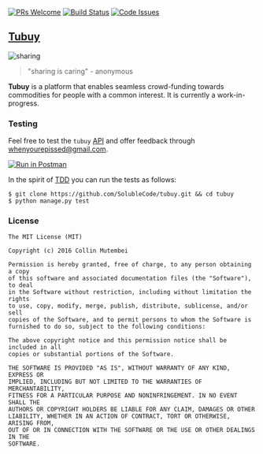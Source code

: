 [![PRs Welcome](https://img.shields.io/badge/PRs-welcome-brightgreen.svg)](http://makeapullrequest.com)
[![Build Status](https://travis-ci.org/SolubleCode/tubuy.svg?branch=master)](https://travis-ci.org/SolubleCode/tubuy)
[![Code Issues](https://www.quantifiedcode.com/api/v1/project/69c35832d6df484cb4150bd036a4fa7d/badge.svg)](https://www.quantifiedcode.com/app/project/69c35832d6df484cb4150bd036a4fa7d)
## [Tubuy](http://docs.tubuy.apiary.io/)


![sharing](https://cdn.rawgit.com/andela-cmutembei/nunua/master/static/images/sharing.gif)

> "sharing is caring" - anonymous


**Tubuy** is a platform that enables seamless crowd-funding towards commodities for people with a common interest. It is currently a work-in-progress.

### Testing

Feel free to test the `tubuy` [API](http://docs.tubuy.apiary.io/) and offer feedback through <whenyourepissed@gmail.com>.

[![Run in Postman](https://run.pstmn.io/button.svg)](https://app.getpostman.com/run-collection/0c156f0887e02eb3de0d#?env%5Btubuy-heroku%5D=W3sia2V5IjoidHVidXlfdXJsIiwidmFsdWUiOiJ0dWJ1eS5oZXJva3VhcHAuY29tIiwidHlwZSI6InRleHQiLCJlbmFibGVkIjp0cnVlfV0=)

In the spirit of [TDD](http://www.obeythetestinggoat.com/) you can run the tests as follows:

```shell
$ git clone https://github.com/SolubleCode/tubuy.git && cd tubuy
$ python manage.py test
```

### License
```
The MIT License (MIT)

Copyright (c) 2016 Collin Mutembei

Permission is hereby granted, free of charge, to any person obtaining a copy
of this software and associated documentation files (the "Software"), to deal
in the Software without restriction, including without limitation the rights
to use, copy, modify, merge, publish, distribute, sublicense, and/or sell
copies of the Software, and to permit persons to whom the Software is
furnished to do so, subject to the following conditions:

The above copyright notice and this permission notice shall be included in all
copies or substantial portions of the Software.

THE SOFTWARE IS PROVIDED "AS IS", WITHOUT WARRANTY OF ANY KIND, EXPRESS OR
IMPLIED, INCLUDING BUT NOT LIMITED TO THE WARRANTIES OF MERCHANTABILITY,
FITNESS FOR A PARTICULAR PURPOSE AND NONINFRINGEMENT. IN NO EVENT SHALL THE
AUTHORS OR COPYRIGHT HOLDERS BE LIABLE FOR ANY CLAIM, DAMAGES OR OTHER
LIABILITY, WHETHER IN AN ACTION OF CONTRACT, TORT OR OTHERWISE, ARISING FROM,
OUT OF OR IN CONNECTION WITH THE SOFTWARE OR THE USE OR OTHER DEALINGS IN THE
SOFTWARE.
```
